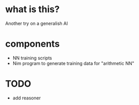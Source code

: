 # what is this?
Another try on a generalish AI

# components
* NN training scripts
* Nim program to generate training data for "arithmetic NN"

# TODO
* add reasoner
